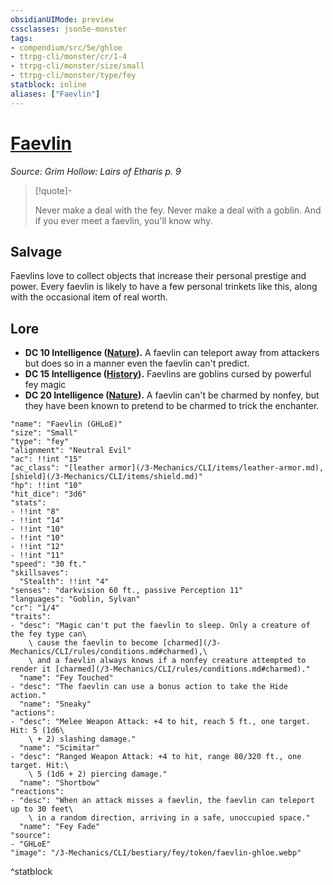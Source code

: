 ```yaml
---
obsidianUIMode: preview
cssclasses: json5e-monster
tags:
- compendium/src/5e/ghloe
- ttrpg-cli/monster/cr/1-4
- ttrpg-cli/monster/size/small
- ttrpg-cli/monster/type/fey
statblock: inline
aliases: ["Faevlin"]
---
```

# [Faevlin](3-Mechanics\CLI\bestiary\fey/faevlin-ghloe.md)
*Source: Grim Hollow: Lairs of Etharis p. 9*  

> [!quote]-  
> 
> Never make a deal with the fey. Never make a deal with a goblin. And if you ever meet a faevlin, you'll know why.

## Salvage

Faevlins love to collect objects that increase their personal prestige and power. Every faevlin is likely to have a few personal trinkets like this, along with the occasional item of real worth.

## Lore

- **DC 10 Intelligence ([Nature](/3-Mechanics/CLI/rules/skills.md#Nature)).** A faevlin can teleport away from attackers but does so in a manner even the faevlin can't predict.  
- **DC 15 Intelligence ([History](/3-Mechanics/CLI/rules/skills.md#History)).** Faevlins are goblins cursed by powerful fey magic  
- **DC 20 Intelligence ([Nature](/3-Mechanics/CLI/rules/skills.md#Nature)).** A faevlin can't be charmed by nonfey, but they have been known to pretend to be charmed to trick the enchanter.  

```statblock
"name": "Faevlin (GHLoE)"
"size": "Small"
"type": "fey"
"alignment": "Neutral Evil"
"ac": !!int "15"
"ac_class": "[leather armor](/3-Mechanics/CLI/items/leather-armor.md), [shield](/3-Mechanics/CLI/items/shield.md)"
"hp": !!int "10"
"hit_dice": "3d6"
"stats":
- !!int "8"
- !!int "14"
- !!int "10"
- !!int "10"
- !!int "12"
- !!int "11"
"speed": "30 ft."
"skillsaves":
  "Stealth": !!int "4"
"senses": "darkvision 60 ft., passive Perception 11"
"languages": "Goblin, Sylvan"
"cr": "1/4"
"traits":
- "desc": "Magic can't put the faevlin to sleep. Only a creature of the fey type can\
    \ cause the faevlin to become [charmed](/3-Mechanics/CLI/rules/conditions.md#charmed),\
    \ and a faevlin always knows if a nonfey creature attempted to render it [charmed](/3-Mechanics/CLI/rules/conditions.md#charmed)."
  "name": "Fey Touched"
- "desc": "The faevlin can use a bonus action to take the Hide action."
  "name": "Sneaky"
"actions":
- "desc": "Melee Weapon Attack: +4 to hit, reach 5 ft., one target. Hit: 5 (1d6\
    \ + 2) slashing damage."
  "name": "Scimitar"
- "desc": "Ranged Weapon Attack: +4 to hit, range 80/320 ft., one target. Hit:\
    \ 5 (1d6 + 2) piercing damage."
  "name": "Shortbow"
"reactions":
- "desc": "When an attack misses a faevlin, the faevlin can teleport up to 30 feet\
    \ in a random direction, arriving in a safe, unoccupied space."
  "name": "Fey Fade"
"source":
- "GHLoE"
"image": "/3-Mechanics/CLI/bestiary/fey/token/faevlin-ghloe.webp"
```
^statblock